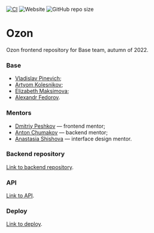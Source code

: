 [![CI]()]() ![Website]() ![GitHub repo size](https://github.com/frontend-park-mail-ru/2022_2_Base)

# Ozon

Ozon frontend repository for Base team, autumn of 2022.

### Base

* [Vladislav Pinevich](https://github.com/tUnknownLegend);
* [Artyom Kolesnikov](https://github.com/EuphoriaAbsorber);
* [Elizabeth Maksimova](https://github.com/Liza1040);
* [Alexandr Fedorov](https://github.com/thelvv).

### Mentors

* [Dmitriy Peshkov](https://github.com/DPeshkoff) — frontend mentor;
* [Anton Chumakov](https://github.com/TonyBlock) — backend mentor;
* [Anastasia Shishova](https://github.com/NellinLin) — interface design mentor.

### Backend repository
[Link to backend repository](https://github.com/go-park-mail-ru/2022_2_Base).

### API
[Link to API](https://app.swaggerhub.com/apis/PINEVICHV/Base).

### Deploy
[Link to deploy](http://89.208.198.137:8081/).
